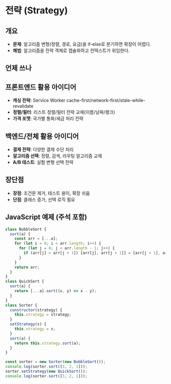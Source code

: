 # 전략 (Strategy)

## 개요

- **문제**: 알고리즘 변형(정렬, 경로, 요금)을 if-else로 분기하면 확장이 어렵다.
- **해법**: 알고리즘을 전략 객체로 캡슐화하고 컨텍스트가 위임한다.

## 언제 쓰나

## 프론트엔드 활용 아이디어

- **캐싱 전략**: Service Worker cache-first/network-first/stale-while-revalidate
- **정렬/필터**: 리스트 정렬/필터 전략 교체(이름/날짜/랭크)
- **가격 포맷**: 국가별 통화/세금 처리 전략

## 백엔드/전체 활용 아이디어

- **결제 전략**: 다양한 결제 수단 처리
- **알고리즘 선택**: 정렬, 검색, 라우팅 알고리즘 교체
- **A/B 테스트**: 실험 변형 선택 전략

## 장단점

- **장점**: 조건문 제거, 테스트 용이, 확장 쉬움
- **단점**: 클래스 증가, 선택 로직 필요

## JavaScript 예제 (주석 포함)

```javascript
class BubbleSort {
  sort(a) {
    const arr = [...a];
    for (let i = 0; i < arr.length; i++) {
      for (let j = 0; j < arr.length - 1; j++) {
        if (arr[j] > arr[j + 1]) [arr[j], arr[j + 1]] = [arr[j + 1], arr[j]];
      }
    }
    return arr;
  }
}
class QuickSort {
  sort(a) {
    return [...a].sort((x, y) => x - y);
  }
}
class Sorter {
  constructor(strategy) {
    this.strategy = strategy;
  }
  setStrategy(s) {
    this.strategy = s;
  }
  sort(a) {
    return this.strategy.sort(a);
  }
}

const sorter = new Sorter(new BubbleSort());
console.log(sorter.sort([3, 2, 1]));
sorter.setStrategy(new QuickSort());
console.log(sorter.sort([3, 2, 1]));
```
